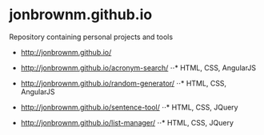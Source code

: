 # jonbrownm.github.io
Repository containing personal projects and tools

* http://jonbrownm.github.io/

* http://jonbrownm.github.io/acronym-search/
⋅⋅* HTML, CSS, AngularJS
* http://jonbrownm.github.io/random-generator/
⋅⋅* HTML, CSS, AngularJS
* http://jonbrownm.github.io/sentence-tool/
⋅⋅* HTML, CSS, JQuery
* http://jonbrownm.github.io/list-manager/
⋅⋅* HTML, CSS, JQuery
